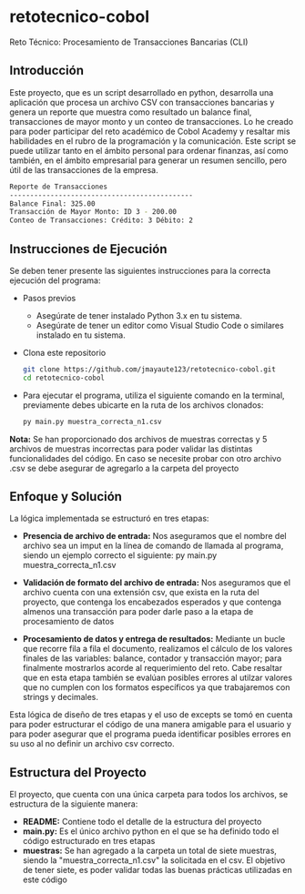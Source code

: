 # retotecnico-cobol

Reto Técnico: Procesamiento de Transacciones Bancarias (CLI)

## Introducción

Este proyecto, que es un script desarrollado en python, desarrolla una aplicación que procesa un archivo CSV con transacciones bancarias y genera un reporte que muestra como resultado un balance final, transacciones de mayor monto y un conteo de transacciones. Lo he creado para poder participar del reto académico de Cobol Academy y resaltar mis habilidades en el rubro de la programación y la comunicación. Este script se puede utilizar tanto en el ámbito personal para ordenar finanzas, así como también, en el ámbito empresarial para generar un resumen sencillo, pero útil de las transacciones de la empresa. 

```bash
Reporte de Transacciones
---------------------------------------------
Balance Final: 325.00
Transacción de Mayor Monto: ID 3 - 200.00
Conteo de Transacciones: Crédito: 3 Débito: 2
```

## Instrucciones de Ejecución

Se deben tener presente las siguientes instrucciones para la correcta ejecución del programa:

- Pasos previos
  - Asegúrate de tener instalado Python 3.x en tu sistema.
  - Asegúrate de tener un editor como Visual Studio Code o similares instalado en tu sistema.

- Clona este repositorio
   ```bash
   git clone https://github.com/jmayaute123/retotecnico-cobol.git
   cd retotecnico-cobol

- Para ejecutar el programa, utiliza el siguiente comando en la terminal, previamente debes ubicarte en la ruta de los archivos clonados:
  ```bash
  py main.py muestra_correcta_n1.csv
  
**Nota:** Se han proporcionado dos archivos de muestras correctas y 5 archivos de muestras incorrectas para poder validar las distintas funcionalidades del código. En caso se necesite probar con otro archivo .csv se debe asegurar de agregarlo a la carpeta del proyecto

## Enfoque y Solución

La lógica implementada se estructuró en tres etapas:
  
  -  **Presencia de archivo de entrada:** Nos aseguramos que el nombre del archivo sea un imput en la línea de comando de llamada al programa, siendo un ejemplo correcto el siguiente: py main.py muestra_correcta_n1.csv
     
  -  **Validación de formato del archivo de entrada:** Nos aseguramos que el archivo cuenta con una extensión csv, que exista en la ruta del proyecto, que contenga los encabezados esperados y que contenga almenos una transacción para poder darle paso a la etapa de procesamiento de datos
    
  -  **Procesamiento de datos y entrega de resultados:** Mediante un bucle que recorre fila a fila el documento, realizamos el cálculo de los valores finales de las variables: balance, contador y transacción mayor; para finalmente mostrarlos acorde al requerimiento del reto. Cabe resaltar que en esta etapa también se evalúan posibles errores al utilzar valores que no cumplen con los formatos específicos ya que trabajaremos con strings y decimales.
 
Esta lógica de diseño de tres etapas y el uso de excepts se tomó en cuenta para poder estructurar el código de una manera amigable para el usuario y para poder asegurar que el programa pueda identificar posibles errores en su uso al no definir un archivo csv correcto.

## Estructura del Proyecto

El proyecto, que cuenta con una única carpeta para todos los archivos, se estructura de la siguiente manera:

- **README:** Contiene todo el detalle de la estructura del proyecto
- **main.py:** Es el único archivo python en el que se ha definido todo el código estructurado en tres etapas
- **muestras:** Se han agregado a la carpeta un total de siete muestras, siendo la "muestra_correcta_n1.csv" la solicitada en el csv. El objetivo de tener siete, es poder validar todas las buenas prácticas utilizadas en este código 



